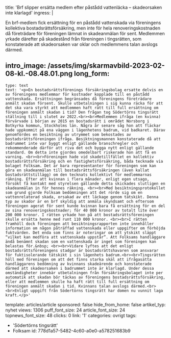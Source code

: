 title: 'Brf slipper ersätta medlem efter påstådd vattenläcka – skadeorsaken inte klarlagd'
ingress: |
  <p>En brf-medlem fick ersättning för en påstådd vattenskada via föreningens kollektiva bostadsrättsförsäkring, men inte för hela renoveringskostnaden då företrädare för föreningen lämnat in skadeanmälan för sent. Medlemmen yrkade därefter på skadestånd från föreningen i  tingsrätten, som konstaterade att skadeorsaken var oklar och medlemmens talan avslogs därmed.
  </p>
  
intro_image: /assets/img/skarmavbild-2023-02-08-kl.-08.48.01.png
long_form:
  -
    type: text
    text: '<p>En bostadsrättsförenings försäkringsbolag ersatte delvis en av föreningens medlemmar för kostnader kopplade till en påstådd vattenskada. Ersättningen begränsades då föreningens företrädare anmält skadan försent. Skulle utbetalningen i sig kunna räcka för att det ska vara styrkt att medlemmen haft rätt till full ersättning om föreningen anmält skadan i tid? Den frågan tog Södertörns tingsrätt ställning till i slutet av 2022.<br><br>Medlemmen ifråga (en kvinna) förvärvade i början av 2015 en bostadsrätt i området Norsborg i Botkyrka kommun, Stockholms län. Några år senare såg hon att fläckar hade uppkommit på ena väggen i lägenhetens badrum, vid badkaret. Därav genomfördes en besiktning av utrymmet som bekostades av bostadsrättsföreningen ifråga. Besiktningsmannen konstaterade då att badrummet inte var byggt enligt gällande branschregler och rekommenderade därför att riva det och bygga nytt enligt gällande standard. Om detta inte gjordes omedelbart riskerade hon att få en varning. <br><br>Föreningen hade vid skadetillfället en kollektiv bostadsrättsförsäkring och en fastighetsförsäkring, båda tecknade via bolaget Folksam. Det är bara representanter för föreningen som kan göra en skadeanmälan till bostadsrättsförsäkringen (även kallat bostadsrättstillägg) om den tecknats kollektivt för medlemmarnas räkning. Efter att kvinnan i flera månader, enligt egen utsago, försökt få kontakt med styrelsen gällande detta skickades slutligen en skadeanmälan in för hennes räkning. <br><br>Med besiktningsprotokollet som grund gjorde Folksam bedömningen att det rörde sig om en vattenrelaterad skada, orsakad av ett läckage genom tätskikt. Denna typ av skador är en brf skyldig att anmäla skyndsamt och eftersom föreningen agerat för sent kunde kvinnan bara få ersättning för en del av sina renoveringskostnader; för 40 000 kronor av totalt lite över 200 000 kronor. I rätten yrkade hon på att bostadsrättsföreningen skulle ersätta henne med runt 110 000 kronor. <br><br>I rätten framhöll dock föreningen att besiktningsrapporten inte innehåller information om någon påträffad vattenskada eller uppgifter om förhöjda fuktvärden. Det enda som finns är noteringar om att ytskikt släppt “vilket kan medföra att vattenskada uppstår”. Att Folksams handläggare ändå benämnt skadan som en vattenskada är inget som föreningen kan belastas för.&nbsp; <br><br>Vidare lyftes att det enligt bostadsrättsföreningens stadgar är bostadsrättshavaren som ansvarar för fuktisolerande tätskikt i sin lägenhets badrum.<br><br>Tingsrätten höll med föreningen om att det finns starka skäl att ifrågasätta handläggarens bedömning av kvinnans skadeärende och konstaterade därmed att skadeorsaken i badrummet inte är klarlagd. Under dessa omständigheter innebär utbetalningen från försäkringsbolaget inte per automatik att skadan bör täckas av föreningens bostadsrättsförsäkring, eller att medlemmen skulle ha haft rätt till full ersättning om föreningen anmält skadan i tid. Kvinnans talan avslogs därmed.<br><br>Enligt uppgift från Södertörns tingsrätt har domen nu vunnit laga kraft.</p>'
template: articles/article
sponsored: false
hide_from_home: false
artikel_typ: nyhet
views: 1306
puff_font_size: 24
article_font_size: 24
topnews_font_size: 48
clicks: 0
link: '1'
categories: ovrigt
tags:
  - 'Södertörns tingsrätt'
  - Folksam
id: 778d1a57-5482-4c60-a0e0-a578251683b9
